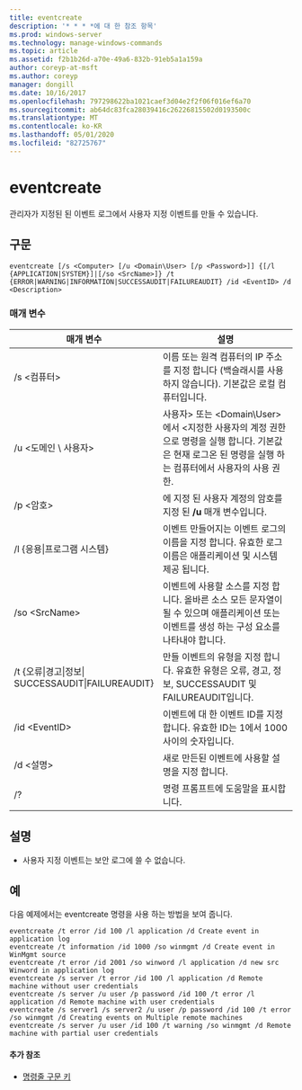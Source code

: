 ```yaml
---
title: eventcreate
description: '* * * *에 대 한 참조 항목'
ms.prod: windows-server
ms.technology: manage-windows-commands
ms.topic: article
ms.assetid: f2b1b26d-a70e-49a6-832b-91eb5a1a159a
author: coreyp-at-msft
ms.author: coreyp
manager: dongill
ms.date: 10/16/2017
ms.openlocfilehash: 797298622ba1021caef3d04e2f2f06f016ef6a70
ms.sourcegitcommit: ab64dc83fca28039416c26226815502d0193500c
ms.translationtype: MT
ms.contentlocale: ko-KR
ms.lasthandoff: 05/01/2020
ms.locfileid: "82725767"
---
```

# <a name="eventcreate"></a>eventcreate



관리자가 지정된 된 이벤트 로그에서 사용자 지정 이벤트를 만들 수 있습니다. 

## <a name="syntax"></a>구문

```
eventcreate [/s <Computer> [/u <Domain\User> [/p <Password>]] {[/l {APPLICATION|SYSTEM}]|[/so <SrcName>]} /t {ERROR|WARNING|INFORMATION|SUCCESSAUDIT|FAILUREAUDIT} /id <EventID> /d <Description>
```

### <a name="parameters"></a>매개 변수

|매개 변수|설명|
|---------|-----------|
|/s \<컴퓨터>|이름 또는 원격 컴퓨터의 IP 주소를 지정 합니다 (백슬래시를 사용 하지 않습니다). 기본값은 로컬 컴퓨터입니다.|
|/u \<도메인 \ 사용자>|사용자> 또는 <Domain\User>에서 \<지정한 사용자의 계정 권한으로 명령을 실행 합니다. 기본값은 현재 로그온 된 명령을 실행 하는 컴퓨터에서 사용자의 사용 권한.|
|/p \<암호>|에 지정 된 사용자 계정의 암호를 지정 된 **/u** 매개 변수입니다.|
|/l {응용\|프로그램 시스템}|이벤트 만들어지는 이벤트 로그의 이름을 지정 합니다. 유효한 로그 이름은 애플리케이션 및 시스템 제공 됩니다.|
|/so \<SrcName>|이벤트에 사용할 소스를 지정 합니다. 올바른 소스 모든 문자열이 될 수 있으며 애플리케이션 또는 이벤트를 생성 하는 구성 요소를 나타내야 합니다.|
|/t {오류\|경고\|정보\|</br>SUCCESSAUDIT\|FAILUREAUDIT}|만들 이벤트의 유형을 지정 합니다. 유효한 유형은 오류, 경고, 정보, SUCCESSAUDIT 및 FAILUREAUDIT입니다.|
|/id \<EventID>|이벤트에 대 한 이벤트 ID를 지정합니다. 유효한 ID는 1에서 1000 사이의 숫자입니다.|
|/d \<설명>|새로 만든된 이벤트에 사용할 설명을 지정 합니다.|
|/?|명령 프롬프트에 도움말을 표시합니다.|

## <a name="remarks"></a>설명

-   사용자 지정 이벤트는 보안 로그에 쓸 수 없습니다.

## <a name="examples"></a>예

다음 예제에서는 eventcreate 명령을 사용 하는 방법을 보여 줍니다.
```
eventcreate /t error /id 100 /l application /d Create event in application log
eventcreate /t information /id 1000 /so winmgmt /d Create event in WinMgmt source
eventcreate /t error /id 2001 /so winword /l application /d new src Winword in application log
eventcreate /s server /t error /id 100 /l application /d Remote machine without user credentials
eventcreate /s server /u user /p password /id 100 /t error /l application /d Remote machine with user credentials
eventcreate /s server1 /s server2 /u user /p password /id 100 /t error /so winmgmt /d Creating events on Multiple remote machines
eventcreate /s server /u user /id 100 /t warning /so winmgmt /d Remote machine with partial user credentials
```

#### <a name="additional-references"></a>추가 참조

- [명령줄 구문 키](command-line-syntax-key.md)

